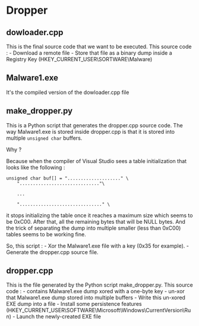 # Dropper

## dowloader.cpp
This is the final source code that we want to be executed. This source code :
	- Download a remote file
	- Store that file as a binary dump inside a Registry Key (HKEY_CURRENT_USER\SORTWARE\Malware)

## Malware1.exe
It's the compiled version of the dowloader.cpp file

## make_dropper.py
This is a Python script that generates the dropper.cpp source code. The way Malware1.exe is stored inside dropper.cpp is that it is stored into multiple ```unsigned char``` buffers.

Why ?

Because when the compiler of Visual Studio sees a table initialization that looks like the following :

```
unsigned char buf[] = "...................." \
	".............................."\
	
	...

	"..............................." \
```

it stops initializing the table once it reaches a maximum size which seems to be 0xC00. After that, all the remaining bytes that will be NULL bytes. And the trick of separating the dump into
multiple smaller (less than 0xC00) tables seems to be working fine.

So, this script :
	- Xor the Malware1.exe file with a key (0x35 for example).
	- Generate the dropper.cpp source file.

## dropper.cpp

This is the file generated by the Python script make_dropper.py. This source code :
	- contains Malware1.exe dump xored with a one-byte key
	- un-xor that Malware1.exe dump stored into multiple buffers
	- Write this un-xored EXE dump into a file
	- Install some persistence features (HKEY_CURRENT_USER\SOFTWARE\Microsoft\Windows\CurrentVersion\Run)
	- Launch the newly-created EXE file
	


